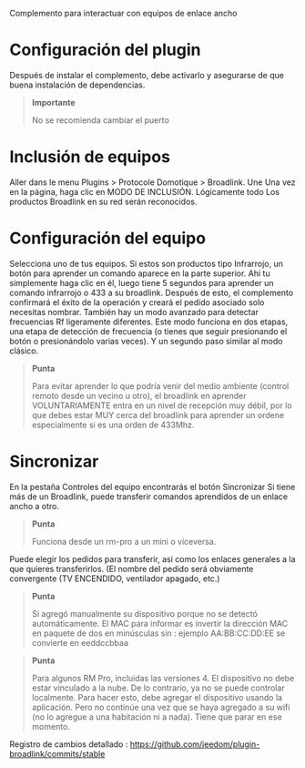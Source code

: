 Complemento para interactuar con equipos de enlace ancho

Configuración del plugin 
=======================

Después de instalar el complemento, debe activarlo y asegurarse de que
buena instalación de dependencias.

> **Importante**
>
> No se recomienda cambiar el puerto

Inclusión de equipos 
=========================

Aller dans le menu Plugins &gt; Protocole Domotique &gt; Broadlink. Une
Una vez en la página, haga clic en MODO DE INCLUSIÓN. Lógicamente todo
Los productos Broadlink en su red serán reconocidos.

Configuración del equipo 
=============================

Selecciona uno de tus equipos. Si estos son productos tipo
Infrarrojo, un botón para aprender un comando aparece en la parte superior. Ahi tu
simplemente haga clic en él, luego tiene 5 segundos para aprender
un comando infrarrojo o 433 a su broadlink. Después de esto, el complemento
confirmará el éxito de la operación y creará el pedido asociado
solo necesitas nombrar. También hay un modo avanzado 
para detectar frecuencias Rf ligeramente diferentes.
Este modo funciona en dos etapas, una etapa de detección de frecuencia 
(o tienes que seguir presionando el botón o presionándolo varias veces).
Y un segundo paso similar al modo clásico.

> **Punta**
>
> Para evitar aprender lo que podría venir del medio ambiente
> (control remoto desde un vecino u otro), el broadlink en
> aprender VOLUNTARIAMENTE entra en un nivel de recepción muy
> débil, por lo que debes estar MUY cerca del broadlink para aprender un
> ordene especialmente si es una orden de 433Mhz.

Sincronizar 
============

En la pestaña Controles del equipo encontrarás el botón
Sincronizar Si tiene más de un Broadlink, puede
transferir comandos aprendidos de un enlace ancho a otro.

> **Punta**
>
> Funciona desde un rm-pro a un mini o viceversa.

Puede elegir los pedidos para transferir, así como los enlaces generales
a la que quieres transferirlos. (El nombre del pedido será
obviamente convergente (TV ENCENDIDO, ventilador apagado, etc.)

> **Punta**
>
> Si agregó manualmente su dispositivo porque no se detectó automáticamente. El MAC para informar es 
> invertir la dirección MAC en paquete de dos en minúsculas sin : ejemplo AA:BB:CC:DD:EE
> se convierte en eeddccbbaa

> **Punta**
>
> Para algunos RM Pro, incluidas las versiones 4. El dispositivo no debe estar vinculado a la nube.
> De lo contrario, ya no se puede controlar localmente. Para hacer esto, debe agregar el dispositivo usando la aplicación.
> Pero no continúe una vez que se haya agregado a su wifi (no lo agregue a una habitación ni a nada). Tiene que parar
> en ese momento.

Registro de cambios detallado :
<https://github.com/jeedom/plugin-broadlink/commits/stable>
